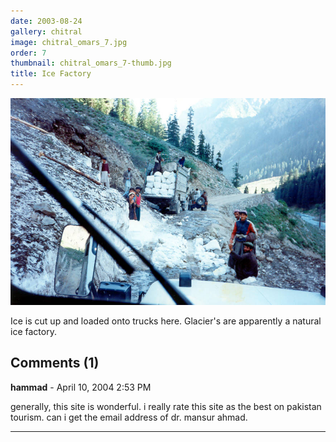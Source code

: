 ```yaml
---
date: 2003-08-24
gallery: chitral
image: chitral_omars_7.jpg
order: 7
thumbnail: chitral_omars_7-thumb.jpg
title: Ice Factory
---
```


![Ice Factory](./chitral_omars_7.jpg)

Ice is cut up and loaded onto trucks here. Glacier's are apparently a natural ice factory.

<div id="comments">

## Comments (1)

**hammad** - April 10, 2004  2:53 PM

generally, this site is wonderful. i really rate this site as the best on pakistan tourism.
can i get the email address of dr. mansur ahmad.

---

</div>